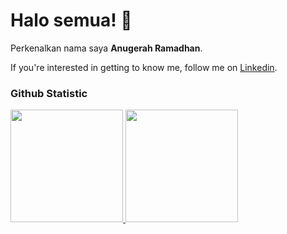 # Halo semua! 👋

Perkenalkan nama saya **Anugerah Ramadhan**.

If you're interested in getting to know me, follow me on [Linkedin](https://id.linkedin.com/in/anugerah-r).

### Github Statistic
<p align="left">
<a href="https://github.com/Parad0x404">
  <img height="180em" src="https://github-readme-stats-eight-theta.vercel.app/api?username=parad0x404&show_icons=true&theme=radical&include_all_commits=true&count_private=true"/>
  <img height="180em" src="https://github-readme-stats-eight-theta.vercel.app/api/top-langs/?username=parad0x404&layout=compact&langs_count=8&theme=radical"/>
</a>
</p>

<!--
**Parad0x404/Parad0x404** is a ✨ _special_ ✨ repository because its `README.md` (this file) appears on your GitHub profile.

Here are some ideas to get you started:

- 🔭 I’m currently working on ...
- 🌱 I’m currently learning ...
- 👯 I’m looking to collaborate on ...
- 🤔 I’m looking for help with ...
- 💬 Ask me about ...
- 📫 How to reach me: ...
- 😄 Pronouns: ...
- ⚡ Fun fact: ...
-->
